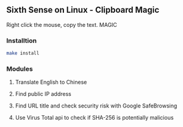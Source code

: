 ## Sixth Sense on Linux - Clipboard Magic
Right click the mouse, copy the text. MAGIC

### Installtion

```bash
make install
```

### Modules

1.  Translate English to Chinese

2.  Find public IP address

3.  Find URL title and check security risk with Google SafeBrowsing

4.  Use Virus Total api to check if SHA-256 is potentially malicious
